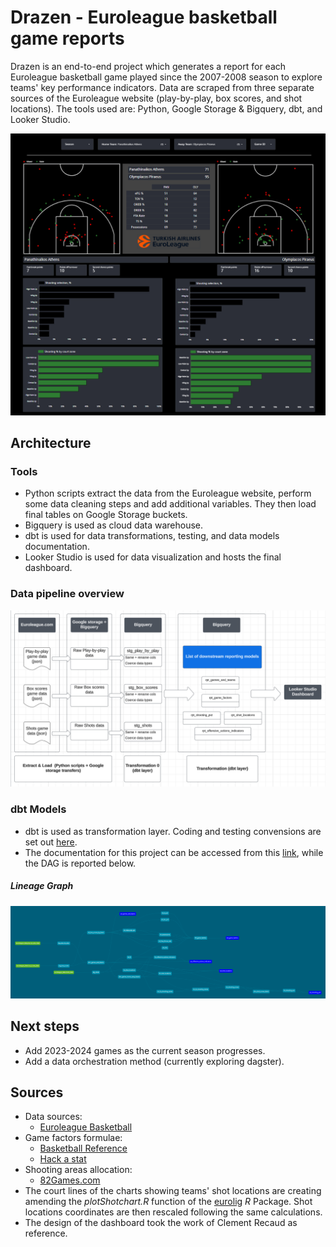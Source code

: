 # Drazen - Euroleague basketball game reports
Drazen is an end-to-end project which generates a report for each Euroleague basketball game played since the 2007-2008 season to explore teams' key performance indicators.
Data are scraped from three separate sources of the Euroleague website (play-by-play, box scores, and shot locations). The tools used are: Python, Google Storage & Bigquery, dbt, and Looker Studio.


![GitHub Logo](img/game_report_dashboard.PNG)



## Architecture 

### Tools

* Python scripts extract the data from the Euroleague website, perform some data cleaning steps and add additional variables. They then load final tables on Google Storage buckets.
* Bigquery is used as cloud data warehouse.
* dbt is used for data transformations, testing, and data models documentation.
* Looker Studio is used for data visualization and hosts the final dashboard.

### Data pipeline overview
![GitHub Logo](img/data_pipeline_overview.PNG)

### dbt Models 
* dbt is used as transformation layer. Coding and testing convensions are set out [here](./dbt/BigQuery/README.md).
* The documentation for this project can be accessed from this [link](https://ephemeral-blini-272893.netlify.app), while the DAG is reported below.

##### Lineage Graph
![GitHub Logo](img/dbt_dag.PNG)


## Next steps 
* Add 2023-2024 games as the current season progresses.
* Add a data orchestration method (currently exploring dagster).


## Sources 
*  Data sources:
	* [Euroleague Basketball](https://www.euroleaguebasketball.net/euroleague/)
*  Game factors formulae:
	* [Basketball Reference](https://www.basketball-reference.com/about/glossary.html)
	* [Hack a stat](https://hackastat.eu/en/glossary/)
*  Shooting areas allocation:
	* [82Games.com](https://www.82games.com/shotzones.htm)
* The court lines of the charts showing teams' shot locations are creating amending the *plotShotchart.R* function of the [eurolig](https://github.com/solmos/eurolig) *R* Package. Shot locations coordinates are then rescaled following the same calculations. 
* The design of the dashboard took the work of Clement Recaud as reference.

